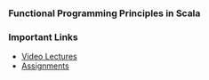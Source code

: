 ### Functional Programming Principles in Scala

### Important Links
* [Video Lectures](https://class.coursera.org/progfun-003/lecture)
* [Assignments](https://class.coursera.org/progfun-003/assignment)
